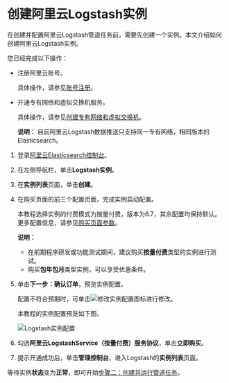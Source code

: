 # 创建阿里云Logstash实例

在创建并配置阿里云Logstash管道任务前，需要先创建一个实例。本文介绍如何创建阿里云Logstash实例。

您已经完成以下操作：

-   注册阿里云账号。

    具体操作，请参见[账号注册](https://account.aliyun.com/register/register.html)。

-   开通专有网络和虚拟交换机服务。

    具体操作，请参见[创建专有网络和虚拟交换机](/cn.zh-CN/Logstash/快速入门/准备工作.md)。

    **说明：** 目前阿里云Logstash数据推送只支持同一专有网络，相同版本的Elasticsearch。


1.  登录[阿里云Elasticsearch控制台](https://elasticsearch.console.aliyun.com/#/home)。

2.  在左侧导航栏，单击**Logstash实例**。

3.  在**实例列表**页面，单击**创建**。

4.  在购买页面的前三个配置页面，完成实例启动配置。

    本教程选择实例的付费模式为按量付费，版本为6.7，其余配置均保持默认。更多配置信息，请参见[购买页面参数](/cn.zh-CN/Logstash/快速入门/步骤一：创建实例/购买页面参数.md)。

    **说明：**

    -   在前期程序研发或功能测试期间，建议购买**按量付费**类型的实例进行测试。
    -   购买**包年包月**类型实例，可以享受优惠条件。
5.  单击**下一步：确认订单**，预览实例配置。

    配置不符合预期时，可单击![修改实例配置](https://static-aliyun-doc.oss-accelerate.aliyuncs.com/assets/img/zh-CN/0546359951/p84860.png)图标进行修改。

    本教程的实例配置预览如下图。

    ![Logstash实例配置](https://static-aliyun-doc.oss-accelerate.aliyuncs.com/assets/img/zh-CN/1618343061/p85383.png)

6.  勾选**阿里云LogstashService（按量付费）服务协议**，单击**立即购买**。

7.  提示开通成功后，单击**管理控制台**，进入Logstash的**实例列表**页面。


等待实例**状态**变为**正常**，即可开始[步骤二：创建并运行管道任务](/cn.zh-CN/Logstash/快速入门/步骤二：创建并运行管道任务.md)。

